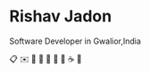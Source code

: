 # Rishav Jadon
Software Developer in Gwalior,India

📋
:envelope:
:page_with_curl:
:paperclip:
:basketball:
:art:
:memo:
:coffee:
:link:
